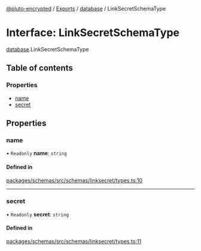 [@pluto-encrypted](../README.md) / [Exports](../modules.md) / [database](../modules/database-1.md) / LinkSecretSchemaType

# Interface: LinkSecretSchemaType

[database](../modules/database-1.md).LinkSecretSchemaType

## Table of contents

### Properties

- [name](database-1.LinkSecretSchemaType.md#name)
- [secret](database-1.LinkSecretSchemaType.md#secret)

## Properties

### name

• `Readonly` **name**: `string`

#### Defined in

[packages/schemas/src/schemas/linksecret/types.ts:10](https://github.com/atala-community-projects/pluto-encrypted/blob/5df4bd7/packages/schemas/src/schemas/linksecret/types.ts#L10)

___

### secret

• `Readonly` **secret**: `string`

#### Defined in

[packages/schemas/src/schemas/linksecret/types.ts:11](https://github.com/atala-community-projects/pluto-encrypted/blob/5df4bd7/packages/schemas/src/schemas/linksecret/types.ts#L11)
